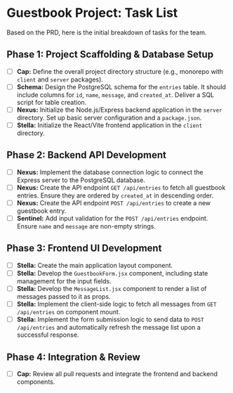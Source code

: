 # Guestbook Project: Task List

Based on the PRD, here is the initial breakdown of tasks for the team.

## Phase 1: Project Scaffolding & Database Setup

- [ ] **Cap:** Define the overall project directory structure (e.g., monorepo with `client` and `server` packages).
- [ ] **Schema:** Design the PostgreSQL schema for the `entries` table. It should include columns for `id`, `name`, `message`, and `created_at`. Deliver a SQL script for table creation.
- [ ] **Nexus:** Initialize the Node.js/Express backend application in the `server` directory. Set up basic server configuration and a `package.json`.
- [ ] **Stella:** Initialize the React/Vite frontend application in the `client` directory.

## Phase 2: Backend API Development

- [ ] **Nexus:** Implement the database connection logic to connect the Express server to the PostgreSQL database.
- [ ] **Nexus:** Create the API endpoint `GET /api/entries` to fetch all guestbook entries. Ensure they are ordered by `created_at` in descending order.
- [ ] **Nexus:** Create the API endpoint `POST /api/entries` to create a new guestbook entry.
- [ ] **Sentinel:** Add input validation for the `POST /api/entries` endpoint. Ensure `name` and `message` are non-empty strings.

## Phase 3: Frontend UI Development

- [ ] **Stella:** Create the main application layout component.
- [ ] **Stella:** Develop the `GuestbookForm.jsx` component, including state management for the input fields.
- [ ] **Stella:** Develop the `MessageList.jsx` component to render a list of messages passed to it as props.
- [ ] **Stella:** Implement the client-side logic to fetch all messages from `GET /api/entries` on component mount.
- [ ] **Stella:** Implement the form submission logic to send data to `POST /api/entries` and automatically refresh the message list upon a successful response.

## Phase 4: Integration & Review

- [ ] **Cap:** Review all pull requests and integrate the frontend and backend components.